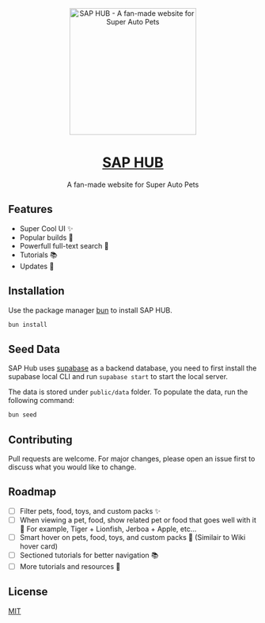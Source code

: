<div align="center">
<img alt="SAP HUB - A fan-made website for Super Auto Pets" src="https://github.com/fluid-design-io/SAP-hub/blob/main/app/icon.png?raw=true" width='256' height='256'>
</div>

<a href="https://saphub.vercel.app/">
  <h1 align="center">SAP HUB</h1>
</a>

<p align="center">
 A fan-made website for Super Auto Pets
</p>

## Features

-   Super Cool UI ✨
-   Popular builds 🔨
-   Powerfull full-text search 📝
-   Tutorials 📚
-   Updates 🚀

## Installation

Use the package manager [bun](https://bun.sh/) to install SAP HUB.

```bash
bun install
```

## Seed Data

SAP Hub uses [supabase](https://supabase.io/) as a backend database, you need to first install
the supabase local CLI and run `supabase start` to start the local server.

The data is stored under `public/data` folder. To populate the data, run the following command:

```bash
bun seed
```

## Contributing

Pull requests are welcome. For major changes, please open an issue first to discuss what you would like to change.

## Roadmap

- [ ] Filter pets, food, toys, and custom packs ✨
- [ ] When viewing a pet, food, show related pet or food that goes well with it 🐾 For example, Tiger + Lionfish, Jerboa + Apple, etc...
- [ ] Smart hover on pets, food, toys, and custom packs 🐾 (Similair to Wiki hover card)
- [ ] Sectioned tutorials for better navigation 📚
- [ ] More tutorials and resources 📖

## License

[MIT](https://choosealicense.com/licenses/mit/)

